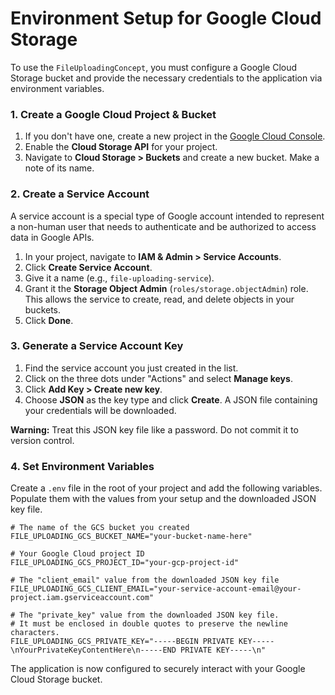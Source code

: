 # Environment Setup for Google Cloud Storage

To use the `FileUploadingConcept`, you must configure a Google Cloud Storage bucket and provide the necessary credentials to the application via environment variables.

### 1. Create a Google Cloud Project & Bucket

1.  If you don't have one, create a new project in the [Google Cloud Console](https://console.cloud.google.com/).
2.  Enable the **Cloud Storage API** for your project.
3.  Navigate to **Cloud Storage > Buckets** and create a new bucket. Make a note of its name.

### 2. Create a Service Account

A service account is a special type of Google account intended to represent a non-human user that needs to authenticate and be authorized to access data in Google APIs.

1.  In your project, navigate to **IAM & Admin > Service Accounts**.
2.  Click **Create Service Account**.
3.  Give it a name (e.g., `file-uploading-service`).
4.  Grant it the **Storage Object Admin** (`roles/storage.objectAdmin`) role. This allows the service to create, read, and delete objects in your buckets.
5.  Click **Done**.

### 3. Generate a Service Account Key

1.  Find the service account you just created in the list.
2.  Click on the three dots under "Actions" and select **Manage keys**.
3.  Click **Add Key > Create new key**.
4.  Choose **JSON** as the key type and click **Create**. A JSON file containing your credentials will be downloaded.

**Warning:** Treat this JSON key file like a password. Do not commit it to version control.

### 4. Set Environment Variables

Create a `.env` file in the root of your project and add the following variables. Populate them with the values from your setup and the downloaded JSON key file.

```dotenv
# The name of the GCS bucket you created
FILE_UPLOADING_GCS_BUCKET_NAME="your-bucket-name-here"

# Your Google Cloud project ID
FILE_UPLOADING_GCS_PROJECT_ID="your-gcp-project-id"

# The "client_email" value from the downloaded JSON key file
FILE_UPLOADING_GCS_CLIENT_EMAIL="your-service-account-email@your-project.iam.gserviceaccount.com"

# The "private_key" value from the downloaded JSON key file.
# It must be enclosed in double quotes to preserve the newline characters.
FILE_UPLOADING_GCS_PRIVATE_KEY="-----BEGIN PRIVATE KEY-----\nYourPrivateKeyContentHere\n-----END PRIVATE KEY-----\n"
```

The application is now configured to securely interact with your Google Cloud Storage bucket.